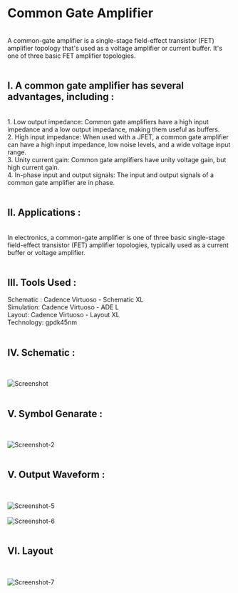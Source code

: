 # Common Gate Amplifier
<br>
A common-gate amplifier is a single-stage field-effect transistor (FET) amplifier topology that's used as a voltage amplifier or current buffer. It's one of three basic FET amplifier topologies. <BR><BR>
<h2>I. A common gate amplifier has several advantages, including :</h2><BR>
1. Low output impedance: Common gate amplifiers have a high input impedance and a low output impedance, making them useful as buffers.<BR>
2. High input impedance: When used with a JFET, a common gate amplifier can have a high input impedance, low noise levels, and a wide voltage input range.<BR>
3. Unity current gain: Common gate amplifiers have unity voltage gain, but high current gain.<BR>
4. In-phase input and output signals: The input and output signals of a common gate amplifier are in phase. <BR>
<BR>

<h2>II. Applications :</h2>
<br>
In electronics, a common-gate amplifier is one of three basic single-stage field-effect transistor (FET) amplifier topologies, typically used as a current buffer or voltage amplifier. 
<br>
<br>
<h2>III. Tools Used :</h2>
Schematic : Cadence Virtuoso - Schematic XL<BR>
Simulation: Cadence Virtuoso - ADE L<BR>
Layout: Cadence Virtuoso - Layout XL<BR>
Technology: gpdk45nm<BR>
<BR>
<H2>IV. Schematic :</H2>
<BR>

![Screenshot](https://github.com/user-attachments/assets/07159712-eb41-4fa0-81c2-37d83999d9d4)
<BR>
<BR>
<H2>V. Symbol Genarate :</H2>
<br>

![Screenshot-2](https://github.com/user-attachments/assets/7a0ef7ac-4964-4755-ad6a-e56864519940)
<br>
<br>
<h2>V. Output Waveform :</h2>
<br>

![Screenshot-5](https://github.com/user-attachments/assets/6b1ce7fe-b20a-4c87-8c9b-243305bdf3e1)
<br>
<br>
![Screenshot-6](https://github.com/user-attachments/assets/7ced7db9-0d97-42a8-9171-27b9f923fd80)
<br>
<br>
<h2>VI. Layout</h2>
<BR>

![Screenshot-7](https://github.com/user-attachments/assets/adea373b-e897-4bc5-9e15-c64b079dd169)





